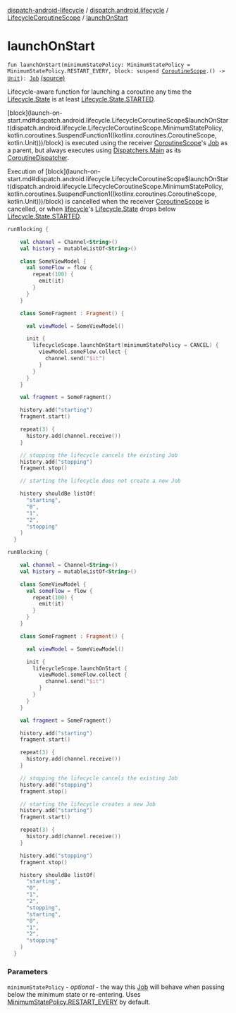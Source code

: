 [dispatch-android-lifecycle](../../index.md) / [dispatch.android.lifecycle](../index.md) / [LifecycleCoroutineScope](index.md) / [launchOnStart](./launch-on-start.md)

# launchOnStart

`fun launchOnStart(minimumStatePolicy: MinimumStatePolicy = MinimumStatePolicy.RESTART_EVERY, block: suspend `[`CoroutineScope`](https://kotlin.github.io/kotlinx.coroutines/kotlinx-coroutines-core/kotlinx.coroutines/-coroutine-scope/index.html)`.() -> `[`Unit`](https://kotlinlang.org/api/latest/jvm/stdlib/kotlin/-unit/index.html)`): `[`Job`](https://kotlin.github.io/kotlinx.coroutines/kotlinx-coroutines-core/kotlinx.coroutines/-job/index.html) [(source)](https://github.com/RBusarow/Dispatch/tree/master/dispatch-android-lifecycle/src/main/java/dispatch/android/lifecycle/LifecycleCoroutineScope.kt#L77)

Lifecycle-aware function for launching a coroutine any time the [Lifecycle.State](https://developer.android.com/reference/androidx/androidx/lifecycle/Lifecycle/State.html)
is at least [Lifecycle.State.STARTED](https://developer.android.com/reference/androidx/androidx/lifecycle/Lifecycle/State.html#STARTED).

[block](launch-on-start.md#dispatch.android.lifecycle.LifecycleCoroutineScope$launchOnStart(dispatch.android.lifecycle.LifecycleCoroutineScope.MinimumStatePolicy, kotlin.coroutines.SuspendFunction1((kotlinx.coroutines.CoroutineScope, kotlin.Unit)))/block) is executed using the receiver [CoroutineScope](https://kotlin.github.io/kotlinx.coroutines/kotlinx-coroutines-core/kotlinx.coroutines/-coroutine-scope/index.html)'s [Job](https://kotlin.github.io/kotlinx.coroutines/kotlinx-coroutines-core/kotlinx.coroutines/-job/index.html) as a parent,
but always executes using [Dispatchers.Main](https://kotlin.github.io/kotlinx.coroutines/kotlinx-coroutines-core/kotlinx.coroutines/-dispatchers/-main.html) as its [CoroutineDispatcher](https://kotlin.github.io/kotlinx.coroutines/kotlinx-coroutines-core/kotlinx.coroutines/-coroutine-dispatcher/index.html).

Execution of [block](launch-on-start.md#dispatch.android.lifecycle.LifecycleCoroutineScope$launchOnStart(dispatch.android.lifecycle.LifecycleCoroutineScope.MinimumStatePolicy, kotlin.coroutines.SuspendFunction1((kotlinx.coroutines.CoroutineScope, kotlin.Unit)))/block) is cancelled when the receiver [CoroutineScope](https://kotlin.github.io/kotlinx.coroutines/kotlinx-coroutines-core/kotlinx.coroutines/-coroutine-scope/index.html) is cancelled,
or when [lifecycle](lifecycle.md)'s [Lifecycle.State](https://developer.android.com/reference/androidx/androidx/lifecycle/Lifecycle/State.html) drops below [Lifecycle.State.STARTED](https://developer.android.com/reference/androidx/androidx/lifecycle/Lifecycle/State.html#STARTED).

``` kotlin
runBlocking {

    val channel = Channel<String>()
    val history = mutableListOf<String>()

    class SomeViewModel {
      val someFlow = flow {
        repeat(100) {
          emit(it)
        }
      }
    }

    class SomeFragment : Fragment() {

      val viewModel = SomeViewModel()

      init {
        lifecycleScope.launchOnStart(minimumStatePolicy = CANCEL) {
          viewModel.someFlow.collect {
            channel.send("$it")
          }
        }
      }
    }

    val fragment = SomeFragment()

    history.add("starting")
    fragment.start()

    repeat(3) {
      history.add(channel.receive())
    }

    // stopping the lifecycle cancels the existing Job
    history.add("stopping")
    fragment.stop()

    // starting the lifecycle does not create a new Job

    history shouldBe listOf(
      "starting",
      "0",
      "1",
      "2",
      "stopping"
    )
  }
```

``` kotlin
runBlocking {

    val channel = Channel<String>()
    val history = mutableListOf<String>()

    class SomeViewModel {
      val someFlow = flow {
        repeat(100) {
          emit(it)
        }
      }
    }

    class SomeFragment : Fragment() {

      val viewModel = SomeViewModel()

      init {
        lifecycleScope.launchOnStart {
          viewModel.someFlow.collect {
            channel.send("$it")
          }
        }
      }
    }

    val fragment = SomeFragment()

    history.add("starting")
    fragment.start()

    repeat(3) {
      history.add(channel.receive())
    }

    // stopping the lifecycle cancels the existing Job
    history.add("stopping")
    fragment.stop()

    // starting the lifecycle creates a new Job
    history.add("starting")
    fragment.start()

    repeat(3) {
      history.add(channel.receive())
    }

    history.add("stopping")
    fragment.stop()

    history shouldBe listOf(
      "starting",
      "0",
      "1",
      "2",
      "stopping",
      "starting",
      "0",
      "1",
      "2",
      "stopping"
    )
  }
```

### Parameters

`minimumStatePolicy` - *optional* - the way this [Job](https://kotlin.github.io/kotlinx.coroutines/kotlinx-coroutines-core/kotlinx.coroutines/-job/index.html) will behave when passing below the minimum
state or re-entering.  Uses [MinimumStatePolicy.RESTART_EVERY](-minimum-state-policy/-r-e-s-t-a-r-t_-e-v-e-r-y.md) by default.